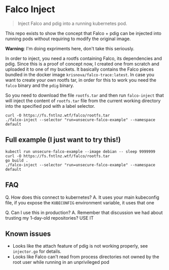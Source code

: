 # Falco Inject

> Inject Falco and pdig into a running kubernetes pod.

This repo exists to show the concept that Falco + pdig can be
injected into running pods without requiring to modify the original image.

**Warning**: I'm doing expriments here, don't take this seriously.


In order to inject, you need a rootfs containing Falco, its dependencies and pdig.
Since this is a proof of concept now, I created one from scratch and uploaded
it to one of my buckets. It basically contains the Falco pieces bundled in
the docker image  `krisnova/falco-trace:latest`.
In case you want to create your own rootfs tar, in order for this to work
you need the `falco` binary and the `pdig` binary.


So you need to download the file `rootfs.tar` and then run `falco-inject`
that will inject the content of `rootfs.tar` file from the current working directory
into the specified pod with a label selector.

```
curl -O https://fs.fntlnz.wtf/falco/rootfs.tar
./falco-inject --selector "run=unsecure-falco-example" --namespace default
```



## Full example (I just want to try this!)

```
kubectl run unsecure-falco-example --image debian -- sleep 9999999
curl -O https://fs.fntlnz.wtf/falco/rootfs.tar
go build .
./falco-inject --selector "run=unsecure-falco-example" --namespace default
```

## FAQ

Q. How does this connect to kubernetes?
A. It uses your main kubeconfig file, if you expose the `KUBECONFIG` environment variable, it uses that one

Q. Can I use this in production?
A. Remember that discussion we had about trusting my 1-day-old repositories? USE IT

## Known issues

- Looks like the attach feature of pdig is not working properly, see `injector.go` for details.
- Looks like Falco can't read from process directories not owned by the root user while running in an unprivileged pod
